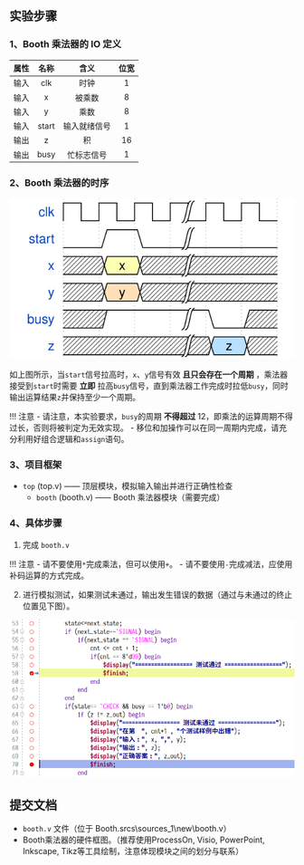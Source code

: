 ## 实验步骤

### 1、Booth 乘法器的 IO 定义

| 属性 | 名称  |     含义     | 位宽 |
| :--: | :---: | :----------: | :--: |
| 输入 |  clk  |     时钟     |  1   |
| 输入 |   x   |    被乘数    |  8   |
| 输入 |   y   |     乘数     |  8   |
| 输入 | start | 输入就绪信号 |  1   |
| 输出 |   z   |      积      |  16  |
| 输出 | busy  |  忙标志信号  |  1   |

### 2、Booth 乘法器的时序

![Booth乘法器的时序](./asset/booth_wave.svg)

如上图所示，当`start`信号拉高时，`x`、`y`信号有效 **且只会存在一个周期** ，乘法器接受到`start`时需要 **立即** 拉高`busy`信号，直到乘法器工作完成时拉低`busy`，同时输出运算结果`z`并保持至少一个周期。

!!! 注意
	- 请注意，本实验要求，`busy`的周期 **不得超过** 12，即乘法的运算周期不得过长，否则将被判定为无效实现。
	- 移位和加操作可以在同一周期内完成，请充分利用好组合逻辑和`assign`语句。

### 3、项目框架

- `top` (top.v) —— 顶层模块，模拟输入输出并进行正确性检查
  - `booth` (booth.v) —— Booth 乘法器模块（需要完成）

### 4、具体步骤

1. 完成 `booth.v`

!!! 注意
	- 请不要使用`*`完成乘法，但可以使用`+`。
	- 请不要使用`-`完成减法，应使用补码运算的方式完成。

2. 进行模拟测试，如果测试未通过，输出发生错误的数据（通过与未通过的终止位置见下图）。

![测试通过(黄色，第59行)和未通过(蓝色，第70行)时的终止位置](./asset/test.png)

## 提交文档

- `booth.v` 文件（位于 Booth.srcs\\sources_1\\new\\booth.v）
- Booth乘法器的硬件框图。（推荐使用ProcessOn, Visio, PowerPoint, Inkscape, Tikz等工具绘制，注意体现模块之间的划分与联系）

